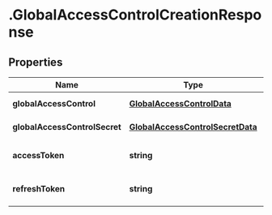 # .GlobalAccessControlCreationResponse

## Properties

Name | Type | Description | Notes
------------ | ------------- | ------------- | -------------
**globalAccessControl** | [**GlobalAccessControlData**](GlobalAccessControlData.md) |  | [default to undefined]
**globalAccessControlSecret** | [**GlobalAccessControlSecretData**](GlobalAccessControlSecretData.md) |  | [default to undefined]
**accessToken** | **string** |  | [optional] [default to undefined]
**refreshToken** | **string** |  | [optional] [default to undefined]


